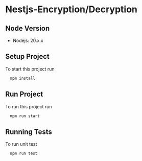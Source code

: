 
[circleci-image]: https://img.shields.io/circleci/build/github/nestjs/nest/master?token=abc123def456
[circleci-url]: https://circleci.com/gh/nestjs/nest

# Nestjs-Encryption/Decryption


## Node Version

- Nodejs: 20.x.x
## Setup Project

To start this project run

```bash
  npm install
```

## Run Project

To run this project run

```bash
  npm run start
```

## Running Tests

To run unit test

```bash
  npm run test
```

